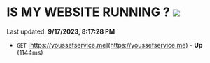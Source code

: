 # IS MY WEBSITE RUNNING ? [![](https://img.shields.io/static/v1?label=Sponsor&message=%E2%9D%A4&logo=GitHub&color=%23fe8e86)](https://github.com/sponsors/<username>)

Last updated: **9/17/2023, 8:17:28 PM**

- `GET` [https://youssefservice.me](https://youssefservice.me) - **Up** (1144ms)
